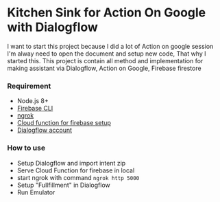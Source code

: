 # Kitchen Sink for Action On Google with Dialogflow

I want to start this project because I did a lot of Action on google session I'm alway need to open the document and setup new code, That why I started this. This project is contain all method and implementation for making assistant via Dialogflow, Action on Google, Firebase firestore

### Requirement
* Node.js 8+
* [Firebase CLI](https://github.com/firebase/firebase-tools)
* [ngrok](https://ngrok.com/)
* [Cloud function for firebase setup](https://firebase.google.com/docs/functions/)
* [Dialogflow account](https://dialogflow.com/)


### How to use

* Setup Dialogflow and import intent zip
* Serve Cloud Function for firebase in local
* start ngrok with command `ngrok http 5000`
* Setup "Fullfillment" in Dialogflow
* Run Emulator

